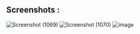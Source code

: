 ## Screenshots :

![Screenshot (1069)](https://github.com/user-attachments/assets/cf10a713-1303-4bb3-8d35-44e3b2059e7b)
![Screenshot (1070)](https://github.com/user-attachments/assets/de0f52e9-ae2b-4d51-9d42-dd2b2b40e9ca)
![image](https://github.com/user-attachments/assets/c607bb23-8d92-446a-b223-ed14174f1757)
